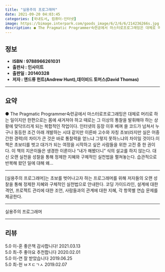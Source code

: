 ```yaml
---
title: "실용주의 프로그래머"
date: 2021-09-20 04:03:45
categories: [국내도서, 컴퓨터-인터넷]
image: https://bimage.interpark.com/goods_image/6/2/6/6/214236266s.jpg
description: ● The Pragmatic Programmer숙련공에서 마스터로프로그래밍은 대체로 머리로 하는 일이지만 한편으로는 몸에 새겨져야 하고 때로는 그 이상의 통찰을 발휘해야 하는 상황에 맞닥뜨리게 되는 복합적인 작업이다. 인터넷의 등장 이후 베껴 쓸 코드가 넘쳐서 누구나 동등한 조건 아래
---
```


## **정보**

- **ISBN : 9788966261031**
- **출판사 : 인사이트**
- **출판일 : 20140328**
- **저자 : 앤드류 헌트(Andrew Hunt),데이비드 토머스(David Thomas)**

------



## **요약**

●  The Pragmatic Programmer숙련공에서 마스터로프로그래밍은 대체로 머리로 하는 일이지만 한편으로는 몸에 새겨져야 하고 때로는 그 이상의 통찰을 발휘해야 하는 상황에 맞닥뜨리게 되는 복합적인 작업이다. 인터넷의 등장 이후 베껴 쓸 코드가 넘쳐서 누구나 동등한 조건 아래 개발하는 시대 같지만 이른바 고수와 자칭 초보(라지만 실은 어중간한 경력)의 차이가 큰 것은 바로 통찰력을 얻느냐 그렇지 못하느냐의 차이일 것이다.이 책은 초보티를 벗고 대가가 되는 여정을 시작하고 싶은 사람들을 위한 고전 중 한 권이다. 이 책의 지은이들은 생경한 이론이나 “내가 해봤더니” 식의 설교를 하지 않는다. 대신 오랜 실천을 성찰을 통해 정제한 지혜와 구체적인 실천법을 펼쳐놓는다. 습관적으로 반복해 왔던 일에 대해 왜...

------

[실용주의 프로그래머]는 초보를 벗어나고자 하는 프로그래머를 위해 저자들의 오랜 성찰을 통해 정제한 지혜와 구체적인 실천법으로 안내한다. 코딩 가이드라인, 설계에 대한 격언, 프로젝트 관리에 대한 조언, 사람들과의 관계에 대한 지혜, 각 항목별 연습 문제를 제공한다.

------


실용주의 프로그래머 

------


## **리뷰** 

5.0 이-훈 좋은책 감사합니다! 2021.03.13 <br/>5.0 최-주 좋아요 추천합니다 2020.02.01 <br/>5.0 이-연 잘 받았습니다 2019.06.25 <br/>5.0 최-헌 ㅂㅈㄷㄱㅅ 2019.02.07 <br/>
